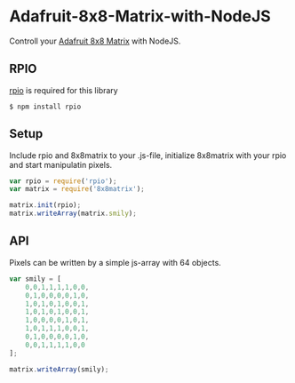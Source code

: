 # Adafruit-8x8-Matrix-with-NodeJS

Controll your [Adafruit 8x8 Matrix](https://www.adafruit.com/products/959) with NodeJS.


## RPIO

[rpio](https://www.npmjs.com/package/rpio) is required for this library

```
$ npm install rpio
```

## Setup

Include rpio and 8x8matrix to your .js-file, initialize 8x8matrix with your rpio and start manipulatin pixels.

```js
var rpio = require('rpio');
var matrix = require('8x8matrix');

matrix.init(rpio);
matrix.writeArray(matrix.smily);
```

## API

Pixels can be written by a simple js-array with 64 objects. 

```js
var smily = [
	0,0,1,1,1,1,0,0,
	0,1,0,0,0,0,1,0,
	1,0,1,0,1,0,0,1,
	1,0,1,0,1,0,0,1,
	1,0,0,0,0,1,0,1,
	1,0,1,1,1,0,0,1,
	0,1,0,0,0,0,1,0,
	0,0,1,1,1,1,0,0
];

matrix.writeArray(smily);
```
